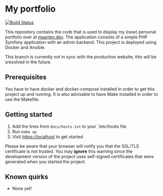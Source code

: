 # My portfolio

[![Build Status](https://travis-ci.com/survivorbat/portfolio.svg?branch=master)](https://travis-ci.com/survivorbat/portfolio) 

This repository contains the code that is used to display my (new) personal portfolio
over at [maarten.dev](https://maarten.dev). The application consists of a simple PHP Symfony application
with an admin backend. This project is deployed using Docker and Ansible.

This branch is currently not in sync with the production website, this will be sresolved in the future.

## Prerequisites

You have to have docker and docker-compose installed in order to get this project
up and running. It is also advisable to have Make installed in order to use the Makefile.

## Getting started

1. Add the lines from `docs/hosts.txt` to your `/etc/hosts file
1. Run `make up`
1. Visit [https://localhost](https://localhost) to get started

Please be aware that your browser will notify you that the SSL/TLS certificate is not trusted.
You may **ignore** this warning since the development version of the project uses
self-signed certificates that were generated when you started the project.

## Known quirks

* None yet!

